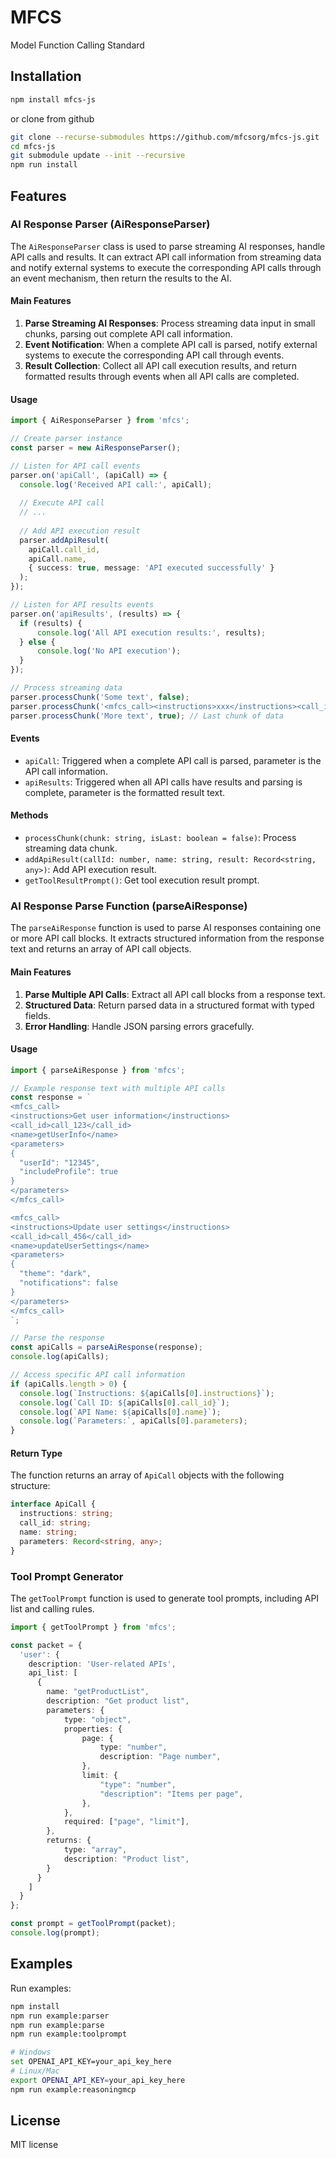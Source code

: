 # MFCS

Model Function Calling Standard

## Installation

```bash
npm install mfcs-js
```

or clone from github

```bash
git clone --recurse-submodules https://github.com/mfcsorg/mfcs-js.git
cd mfcs-js
git submodule update --init --recursive
npm run install
```

## Features

### AI Response Parser (AiResponseParser)

The `AiResponseParser` class is used to parse streaming AI responses, handle API calls and results. It can extract API call information from streaming data and notify external systems to execute the corresponding API calls through an event mechanism, then return the results to the AI.

#### Main Features

1. **Parse Streaming AI Responses**: Process streaming data input in small chunks, parsing out complete API call information.
2. **Event Notification**: When a complete API call is parsed, notify external systems to execute the corresponding API call through events.
3. **Result Collection**: Collect all API call execution results, and return formatted results through events when all API calls are completed.

#### Usage

```typescript
import { AiResponseParser } from 'mfcs';

// Create parser instance
const parser = new AiResponseParser();

// Listen for API call events
parser.on('apiCall', (apiCall) => {
  console.log('Received API call:', apiCall);
  
  // Execute API call
  // ...
  
  // Add API execution result
  parser.addApiResult(
    apiCall.call_id,
    apiCall.name,
    { success: true, message: 'API executed successfully' }
  );
});

// Listen for API results events
parser.on('apiResults', (results) => {
  if (results) {
      console.log('All API execution results:', results);
  } else {
      console.log('No API execution');
  }
});

// Process streaming data
parser.processChunk('Some text', false);
parser.processChunk('<mfcs_call><instructions>xxx</instructions><call_id>1</call_id><name>apiName</name><parameters>{"param": "value"}</parameters></mfcs_call>', false);
parser.processChunk('More text', true); // Last chunk of data
```

#### Events

- `apiCall`: Triggered when a complete API call is parsed, parameter is the API call information.
- `apiResults`: Triggered when all API calls have results and parsing is complete, parameter is the formatted result text.

#### Methods

- `processChunk(chunk: string, isLast: boolean = false)`: Process streaming data chunk.
- `addApiResult(callId: number, name: string, result: Record<string, any>)`: Add API execution result.
- `getToolResultPrompt()`: Get tool execution result prompt.

### AI Response Parse Function (parseAiResponse)

The `parseAiResponse` function is used to parse AI responses containing one or more API call blocks. It extracts structured information from the response text and returns an array of API call objects.

#### Main Features

1. **Parse Multiple API Calls**: Extract all API call blocks from a response text.
2. **Structured Data**: Return parsed data in a structured format with typed fields.
3. **Error Handling**: Handle JSON parsing errors gracefully.

#### Usage

```typescript
import { parseAiResponse } from 'mfcs';

// Example response text with multiple API calls
const response = `
<mfcs_call>
<instructions>Get user information</instructions>
<call_id>call_123</call_id>
<name>getUserInfo</name>
<parameters>
{
  "userId": "12345",
  "includeProfile": true
}
</parameters>
</mfcs_call>

<mfcs_call>
<instructions>Update user settings</instructions>
<call_id>call_456</call_id>
<name>updateUserSettings</name>
<parameters>
{
  "theme": "dark",
  "notifications": false
}
</parameters>
</mfcs_call>
`;

// Parse the response
const apiCalls = parseAiResponse(response);
console.log(apiCalls);

// Access specific API call information
if (apiCalls.length > 0) {
  console.log(`Instructions: ${apiCalls[0].instructions}`);
  console.log(`Call ID: ${apiCalls[0].call_id}`);
  console.log(`API Name: ${apiCalls[0].name}`);
  console.log(`Parameters:`, apiCalls[0].parameters);
}
```

#### Return Type

The function returns an array of `ApiCall` objects with the following structure:

```typescript
interface ApiCall {
  instructions: string;
  call_id: string;
  name: string;
  parameters: Record<string, any>;
}
```

### Tool Prompt Generator

The `getToolPrompt` function is used to generate tool prompts, including API list and calling rules.

```typescript
import { getToolPrompt } from 'mfcs';

const packet = {
  'user': {
    description: 'User-related APIs',
    api_list: [
      {
        name: "getProductList",
        description: "Get product list",
        parameters: {
            type: "object",
            properties: {
                page: {
                    type: "number",
                    description: "Page number",
                },
                limit: {
                    "type": "number",
                    "description": "Items per page",
                },
            },
            required: ["page", "limit"],
        },
        returns: {
            type: "array",
            description: "Product list",
        }
      }
    ]
  }
};

const prompt = getToolPrompt(packet);
console.log(prompt);
```

## Examples

Run examples:

```bash
npm install
npm run example:parser
npm run example:parse
npm run example:toolprompt

# Windows
set OPENAI_API_KEY=your_api_key_here
# Linux/Mac
export OPENAI_API_KEY=your_api_key_here
npm run example:reasoningmcp
```

## License

MIT license

